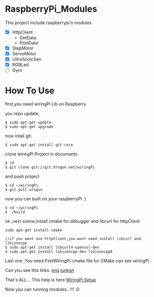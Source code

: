 # RaspberryPi_Modules
This project include raspberrypi's modules

- [x] HttpClient<br>
    - GetData
    - PostData
- [x] StepMotor<br>
- [x] ServoMotor<br>
- [x] UltroSonicSen<br>
- [x] RGBLed<br>
- [ ] Gyro<br>

# How To Use

first,you need wiringPi Lib on Raspberry

you repo update,
```
$ sudo apt-get update
$ sudo apt-get upgrade
```
now intall git:
```
$ sudo apt-get install git-core
```
clone wiringPi Project in documants
```
$ cd
$ git clone git://git.drogon.net/wiringPi
```
and push project
```
$ cd ~/wiringPi
$ git pull origin
```
now you can built on your raspberryPi :)
```
$ cd ~/wiringPi
$ ./build
```
ok ,next scene,install cmake for debugger and libcurl for httpClient

```
sudo apt-get install cmake

//if you wont use httpClient,you wont need install libcurl and libjsoncpp
$ sudo apt-get install libcurl4-openssl-dev 
$ sudo apt-get install libjsoncpp-dev libjsoncpp0
```
Last one ,You need FindWiringPi.cmake file for CMake can see wiringPi

Can you see this links.
[eng](http://stackoverflow.com/questions/30424236/add-wiringpi-lib-to-cmake-on-raspberrypi)
[turkish](http://efecanaltay.esy.es/2017/03/02/cpp-ile-wiringpi-kutuphanesini-kullanmak)

That's ALL...
This help is here [WiringPi Setup](http://wiringpi.com/download-and-install/)

Now you can running modules...!!! :D 
